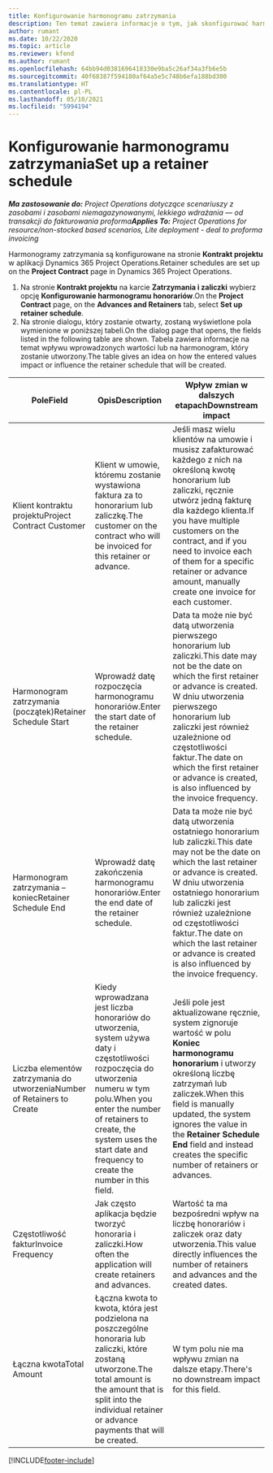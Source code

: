 ```yaml
---
title: Konfigurowanie harmonogramu zatrzymania
description: Ten temat zawiera informacje o tym, jak skonfigurować harmonogram honorariów w Project Operations.
author: rumant
ms.date: 10/22/2020
ms.topic: article
ms.reviewer: kfend
ms.author: rumant
ms.openlocfilehash: 64bb94d0381696418330e9ba5c26af34a3fb6e5b
ms.sourcegitcommit: 40f68387f594180af64a5e5c748b6efa188bd300
ms.translationtype: HT
ms.contentlocale: pl-PL
ms.lasthandoff: 05/10/2021
ms.locfileid: "5994194"
---
```

# <a name="set-up-a-retainer-schedule"></a><span data-ttu-id="8f182-103">Konfigurowanie harmonogramu zatrzymania</span><span class="sxs-lookup"><span data-stu-id="8f182-103">Set up a retainer schedule</span></span>

<span data-ttu-id="8f182-104">_**Ma zastosowanie do:** Project Operations dotyczące scenariuszy z zasobami i zasobami niemagazynowanymi, lekkiego wdrażania — od transakcji do fakturowania proforma_</span><span class="sxs-lookup"><span data-stu-id="8f182-104">_**Applies To:** Project Operations for resource/non-stocked based scenarios, Lite deployment - deal to proforma invoicing_</span></span>

<span data-ttu-id="8f182-105">Harmonogramy zatrzymania są konfigurowane na stronie **Kontrakt projektu** w aplikacji Dynamics 365 Project Operations.</span><span class="sxs-lookup"><span data-stu-id="8f182-105">Retainer schedules are set up on the **Project Contract** page in Dynamics 365 Project Operations.</span></span>

1. <span data-ttu-id="8f182-106">Na stronie **Kontrakt projektu** na karcie **Zatrzymania i zaliczki** wybierz opcję **Konfigurowanie harmonogramu honorariów**.</span><span class="sxs-lookup"><span data-stu-id="8f182-106">On the **Project Contract** page, on the **Advances and Retainers** tab, select **Set up retainer schedule**.</span></span>
2. <span data-ttu-id="8f182-107">Na stronie dialogu, który zostanie otwarty, zostaną wyświetlone pola wymienione w poniższej tabeli.</span><span class="sxs-lookup"><span data-stu-id="8f182-107">On the dialog page that opens, the fields listed in the following table are shown.</span></span> <span data-ttu-id="8f182-108">Tabela zawiera informacje na temat wpływu wprowadzonych wartości lub na harmonogram, który zostanie utworzony.</span><span class="sxs-lookup"><span data-stu-id="8f182-108">The table gives an idea on how the entered values impact or influence the retainer schedule that will be created.</span></span>

| <span data-ttu-id="8f182-109">Pole</span><span class="sxs-lookup"><span data-stu-id="8f182-109">Field</span></span> | <span data-ttu-id="8f182-110">Opis</span><span class="sxs-lookup"><span data-stu-id="8f182-110">Description</span></span> | <span data-ttu-id="8f182-111">Wpływ zmian w dalszych etapach</span><span class="sxs-lookup"><span data-stu-id="8f182-111">Downstream impact</span></span> |
| --- | --- | --- |
| <span data-ttu-id="8f182-112">Klient kontraktu projektu</span><span class="sxs-lookup"><span data-stu-id="8f182-112">Project Contract Customer</span></span> | <span data-ttu-id="8f182-113">Klient w umowie, któremu zostanie wystawiona faktura za to honorarium lub zaliczkę.</span><span class="sxs-lookup"><span data-stu-id="8f182-113">The customer on the contract who will be invoiced for this retainer or advance.</span></span> | <span data-ttu-id="8f182-114">Jeśli masz wielu klientów na umowie i musisz zafakturować każdego z nich na określoną kwotę honorarium lub zaliczki, ręcznie utwórz jedną fakturę dla każdego klienta.</span><span class="sxs-lookup"><span data-stu-id="8f182-114">If you have multiple customers on the contract, and if you need to invoice each of them for a specific retainer or advance amount, manually create one invoice for each customer.</span></span> |
| <span data-ttu-id="8f182-115">Harmonogram zatrzymania (początek)</span><span class="sxs-lookup"><span data-stu-id="8f182-115">Retainer Schedule Start</span></span> | <span data-ttu-id="8f182-116">Wprowadź datę rozpoczęcia harmonogramu honorariów.</span><span class="sxs-lookup"><span data-stu-id="8f182-116">Enter the start date of the retainer schedule.</span></span> | <span data-ttu-id="8f182-117">Data ta może nie być datą utworzenia pierwszego honorarium lub zaliczki.</span><span class="sxs-lookup"><span data-stu-id="8f182-117">This date may not be the date on which the first retainer or advance is created.</span></span> <span data-ttu-id="8f182-118">W dniu utworzenia pierwszego honorarium lub zaliczki jest również uzależnione od częstotliwości faktur.</span><span class="sxs-lookup"><span data-stu-id="8f182-118">The date on which the first retainer or advance is created, is also influenced by the invoice frequency.</span></span> |
| <span data-ttu-id="8f182-119">Harmonogram zatrzymania – koniec</span><span class="sxs-lookup"><span data-stu-id="8f182-119">Retainer Schedule End</span></span> | <span data-ttu-id="8f182-120">Wprowadź datę zakończenia harmonogramu honorariów.</span><span class="sxs-lookup"><span data-stu-id="8f182-120">Enter the end date of the retainer schedule.</span></span> | <span data-ttu-id="8f182-121">Data ta może nie być datą utworzenia ostatniego honorarium lub zaliczki.</span><span class="sxs-lookup"><span data-stu-id="8f182-121">This date may not be the date on which the last retainer or advance is created.</span></span> <span data-ttu-id="8f182-122">W dniu utworzenia ostatniego honorarium lub zaliczki jest również uzależnione od częstotliwości faktur.</span><span class="sxs-lookup"><span data-stu-id="8f182-122">The date on which the last retainer or advance is created is also influenced by the invoice frequency.</span></span> |
| <span data-ttu-id="8f182-123">Liczba elementów zatrzymania do utworzenia</span><span class="sxs-lookup"><span data-stu-id="8f182-123">Number of Retainers to Create</span></span> | <span data-ttu-id="8f182-124">Kiedy wprowadzana jest liczba honorariów do utworzenia, system używa daty i częstotliwości rozpoczęcia do utworzenia numeru w tym polu.</span><span class="sxs-lookup"><span data-stu-id="8f182-124">When you enter the number of retainers to create, the system uses the start date and frequency to create the number in this field.</span></span> | <span data-ttu-id="8f182-125">Jeśli pole jest aktualizowane ręcznie, system zignoruje wartość w polu **Koniec harmonogramu honorarium** i utworzy określoną liczbę zatrzymań lub zaliczek.</span><span class="sxs-lookup"><span data-stu-id="8f182-125">When this field is manually updated, the system ignores the value in the **Retainer Schedule End** field and instead creates the specific number of retainers or advances.</span></span> |
| <span data-ttu-id="8f182-126">Częstotliwość faktur</span><span class="sxs-lookup"><span data-stu-id="8f182-126">Invoice Frequency</span></span> | <span data-ttu-id="8f182-127">Jak często aplikacja będzie tworzyć honoraria i zaliczki.</span><span class="sxs-lookup"><span data-stu-id="8f182-127">How often the application will create retainers and advances.</span></span> | <span data-ttu-id="8f182-128">Wartość ta ma bezpośredni wpływ na liczbę honorariów i zaliczek oraz daty utworzenia.</span><span class="sxs-lookup"><span data-stu-id="8f182-128">This value directly influences the number of retainers and advances and the created dates.</span></span> |
| <span data-ttu-id="8f182-129">Łączna kwota</span><span class="sxs-lookup"><span data-stu-id="8f182-129">Total Amount</span></span> | <span data-ttu-id="8f182-130">Łączna kwota to kwota, która jest podzielona na poszczególne honoraria lub zaliczki, które zostaną utworzone.</span><span class="sxs-lookup"><span data-stu-id="8f182-130">The total amount is the amount that is split into the individual retainer or advance payments that will be created.</span></span> | <span data-ttu-id="8f182-131">W tym polu nie ma wpływu zmian na dalsze etapy.</span><span class="sxs-lookup"><span data-stu-id="8f182-131">There's no downstream impact for this field.</span></span> |


[!INCLUDE[footer-include](../../includes/footer-banner.md)]